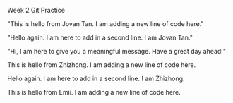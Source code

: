 Week 2 Git Practice

"This is hello from Jovan Tan. I am adding a new line of code here."

"Hello again. I am here to add in a second line. I am Jovan Tan."

"Hi, I am here to give you a meaningful message. Have a great day ahead!"

This is hello from Zhizhong. I am adding a new line of code here.

Hello again. I am here to add in a second line. I am Zhizhong.

This is hello from Emii. I am adding a new line of code here.
